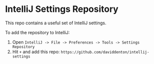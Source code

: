 # IntelliJ Settings Repository

This repo contains a useful set of IntelliJ settings.

To add the repository to IntelliJ:

1. Open `IntelliJ -> File -> Preferences -> Tools -> Settings Repository`
2. Hit `+` and add this repo: `https://github.com/daviddenton/intellij-settings`

